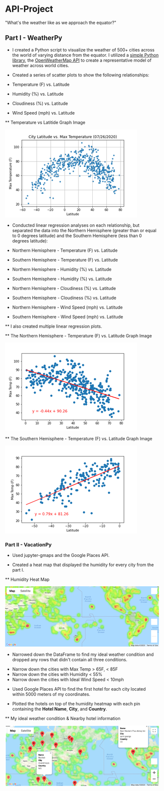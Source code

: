 # API-Project

"What's the weather like as we approach the equator?"

## Part I - WeatherPy

* I created a Python script to visualize the weather of 500+ cities across the world of varying distance from the equator. I utilized a [simple Python library](https://pypi.python.org/pypi/citipy), the [OpenWeatherMap API](https://openweathermap.org/api) to create a representative model of weather across world cities.

* Created a series of scatter plots to show the following relationships:

* Temperature (F) vs. Latitude
* Humidity (%) vs. Latitude
* Cloudiness (%) vs. Latitude
* Wind Speed (mph) vs. Latitude


** Temperature vs Latitide Graph Image


![Temperature-Latitude](Readme_Images/Temperature_Latitude.png)



* Conducted linear regression analyses on each relationship, but separated the data into the Northern Hemisphere (greater than or equal to 0 degrees latitude) and the Southern Hemisphere (less than 0 degrees latitude):

* Northern Hemisphere - Temperature (F) vs. Latitude
* Southern Hemisphere - Temperature (F) vs. Latitude
* Northern Hemisphere - Humidity (%) vs. Latitude
* Southern Hemisphere - Humidity (%) vs. Latitude
* Northern Hemisphere - Cloudiness (%) vs. Latitude
* Southern Hemisphere - Cloudiness (%) vs. Latitude
* Northern Hemisphere - Wind Speed (mph) vs. Latitude
* Southern Hemisphere - Wind Speed (mph) vs. Latitude

** I also created multiple linear regression plots.


** The Northern Hemisphere - Temperature (F) vs. Latitude Graph Image


![Temp_Latitude_N_Hemisphere](Readme_Images/Temp_Latitude_N_Hemisphere.png)


** The Southern Hemisphere - Temperature (F) vs. Latitude Graph Image


![Temp_Latitude_S_Hemisphere](Readme_Images/Temp_Latitude_S_Hemisphere.png)


### Part II - VacationPy

* Used jupyter-gmaps and the Google Places API.

* Created a heat map that displayed the humidity for every city from the part I.


** Humidity Heat Map


![humidity_map](Readme_Images/humidity_map.png)


* Narrowed down the DataFrame to find my ideal weather condition and dropped any rows that didn't contain all three conditions. 

- Narrow down the cities with Max Temp > 65F, < 85F
- Narrow down the cities with Humidity < 55%
- Narrow down the cities with Ideal Wind Speed < 10mph

* Used Google Places API to find the first hotel for each city located within 5000 meters of my coordinates.

* Plotted the hotels on top of the humidity heatmap with each pin containing the **Hotel Name**, **City**, and **Country**.


** My ideal weather condition & Nearby hotel information


![hotel_map](Readme_Images/hotel_map.png)
